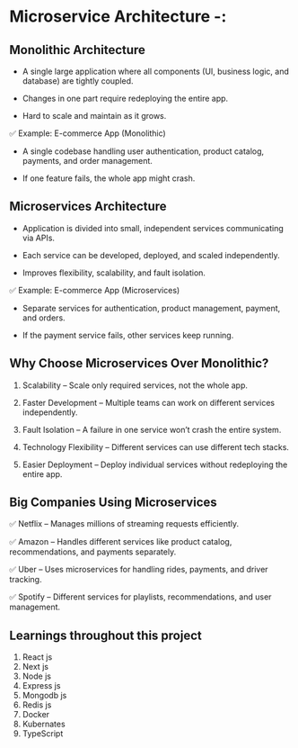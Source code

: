 # Microservice Architecture -: 

## Monolithic Architecture
* A single large application where all components (UI, business logic, and database) are tightly coupled.

* Changes in one part require redeploying the entire app.

* Hard to scale and maintain as it grows.

✅ Example: E-commerce App (Monolithic)

* A single codebase handling user authentication, product catalog, payments, and order management.

* If one feature fails, the whole app might crash.


## Microservices Architecture

* Application is divided into small, independent services communicating via APIs.

* Each service can be developed, deployed, and scaled independently.

* Improves flexibility, scalability, and fault isolation.

✅ Example: E-commerce App (Microservices)

* Separate services for authentication, product management, payment, and orders.

* If the payment service fails, other services keep running.

## Why Choose Microservices Over Monolithic?
1) Scalability – Scale only required services, not the whole app.

2) Faster Development – Multiple teams can work on different services independently.

3) Fault Isolation – A failure in one service won’t crash the entire system.

4) Technology Flexibility – Different services can use different tech stacks.

5) Easier Deployment – Deploy individual services without redeploying the entire app. 

## Big Companies Using Microservices

✅ Netflix – Manages millions of streaming requests efficiently.

✅ Amazon – Handles different services like product catalog, recommendations, and payments separately.

✅ Uber – Uses microservices for handling rides, payments, and driver tracking.

✅ Spotify – Different services for playlists, recommendations, and user management.

## Learnings throughout this project
1) React js 
2) Next js
3) Node js
1) Express js 
2) Mongodb js
3) Redis js
1) Docker 
2) Kubernates
3) TypeScript